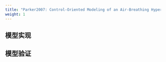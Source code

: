 ```yaml
---
title: "Parker2007: Control-Oriented Modeling of an Air-Breathing Hypersonic Vehicle"
weight: 1
---
```


## 模型实现

    

## 模型验证




